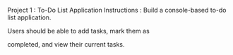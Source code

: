 Project 1 : To-Do List Application
Instructions : Build a console-based to-do list application.

Users should be able to add tasks, mark them as

completed, and view their current tasks.
